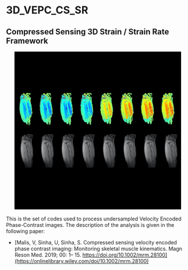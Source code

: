 # 3D_VEPC_CS_SR
## Compressed Sensing 3D Strain / Strain Rate Framework

<p align="center">
  <img width="458" height="433" src=/image/preview.png>
</p>


This is the set of codes used to process undersampled Velocity Encoded Phase-Contrast images.
The description of the analysis is given in the following paper:

- [Malis, V, Sinha, U, Sinha, S. Compressed sensing velocity encoded phase contrast imaging: Monitoring skeletal muscle kinematics. Magn Reson Med. 2019; 00: 1– 15. https://doi.org/10.1002/mrm.28100](https://onlinelibrary.wiley.com/doi/10.1002/mrm.28100)
